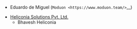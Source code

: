 * Eduardo de Miguel (`Moduon <https://www.moduon.team/>`__)
- [Heliconia Solutions Pvt. Ltd.](https://www.heliconia.io)
  - Bhavesh Heliconia

